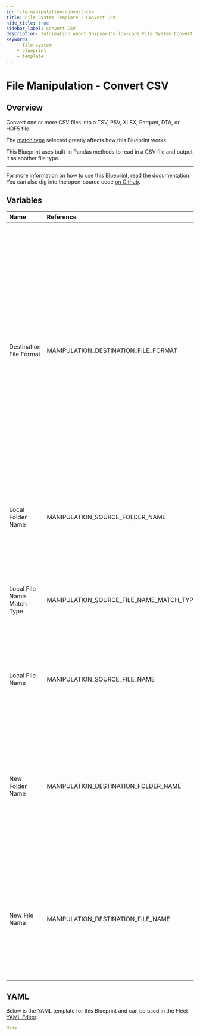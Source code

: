 ```yaml
---
id: file-manipulation-convert-csv
title: File System Template - Convert CSV
hide_title: true
sidebar_label: Convert CSV
description: Information about Shipyard's low-code File System Convert CSV blueprint. Convert a CSV file into a TSV, PSV, XLSX, Parquet, DTA, or HDF5 file. 
keywords:
    - file system
    - blueprint
    - template
---
```


# File Manipulation - Convert CSV

## Overview
Convert one or more CSV files into a TSV, PSV, XLSX, Parquet, DTA, or HDF5 file.

The [match type](https://www.shipyardapp.com/docs/reference/blueprint-library/match-type/) selected greatly affects how this Blueprint works.

This Blueprint uses built-in Pandas methods to read in a CSV file and output it as another file type.

---
For more information on how to use this Blueprint, [read the documentation](https://www.shipyardapp.com/docs/blueprint-library/file-manipulation). You can also dig into the open-source code [on Github](https://github.com/shipyardapp/filemanipulation-blueprints).

## Variables

| Name | Reference | Type | Required | Default | Options | Description |
|:-----|:----------|:-----|:---------|:--------|:--------|:------------|
| Destination File Format | MANIPULATION_DESTINATION_FILE_FORMAT  | Select |:white_check_mark: | tsv | Tab-Separated File (.tsv): `tsv`<br></br><br></br>Pipe-Separated File (.psv): `psv`<br></br><br></br>Excel File (.xlsx): `xlsx`<br></br><br></br>Parquet (.parquet): `parquet`<br></br><br></br>Stata (.dta): `stata`<br></br><br></br>HDF5 (.h5): `hdf5`<br></br><br></br> | Type of file that you want the CSV file(s) converted into. |
| Local Folder Name | MANIPULATION_SOURCE_FOLDER_NAME  | Alphanumeric |:heavy_minus_sign: | - | - | Name of the local folder on Shipyard where the target file lives. If left blank, will look in the home directory. |
| Local File Name Match Type | MANIPULATION_SOURCE_FILE_NAME_MATCH_TYPE  | Select |:white_check_mark: | exact_match | Exact Match: `exact_match`<br></br><br></br>Regex Match: `regex_match`<br></br><br></br> | Determines if the text in "Local File Name" will look for one file with exact match, or multiple files using regex. |
| Local File Name | MANIPULATION_SOURCE_FILE_NAME  | Alphanumeric |:white_check_mark: | - | - | Name of the target file on Shipyard. Can be regex if "Match Type" is set accordingly. |
| New Folder Name | MANIPULATION_DESTINATION_FOLDER_NAME  | Alphanumeric |:heavy_minus_sign: | - | - | Folder where the newly converted file(s) should be created on Shipyard. Leaving blank will place the file in the home directory. If the folder does not already exist, it will be created. |
| New File Name | MANIPULATION_DESTINATION_FILE_NAME  | Alphanumeric |:heavy_minus_sign: | - | - | What to name the newly converted files on Shipyard. If left blank, defaults to the original file name(s) with an updated extension based on the selected file format. |

## YAML
Below is the YAML template for this Blueprint and can be used in the Fleet [YAML Editor](../../reference/fleets/yaml-editor.md).
```yaml
None
```
